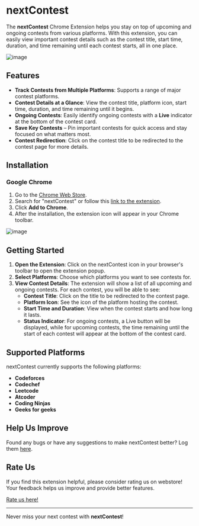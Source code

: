 # nextContest

The **nextContest** Chrome Extension helps you stay on top of upcoming and ongoing contests from various platforms. With this extension, you can easily view important contest details such as the contest title, start time, duration, and time remaining until each contest starts, all in one place.


![image](https://github.com/user-attachments/assets/72b54d79-f182-4572-979f-950e8b16185a)



## Features

- **Track Contests from Multiple Platforms**: Supports a range of major contest platforms.
- **Contest Details at a Glance**: View the contest title, platform icon, start time, duration, and time remaining until it begins.
- **Ongoing Contests**: Easily identify ongoing contests with a **Live** indicator at the bottom of the contest card.
- **Save Key Contests** – Pin important contests for quick access and stay focused on what matters most.
- **Contest Redirection**: Click on the contest title to be redirected to the contest page for more details.

## Installation

### Google Chrome

1. Go to the [Chrome Web Store](https://chrome.google.com/webstore).
2. Search for "nextContest" or follow this [link to the extension](https://chromewebstore.google.com/detail/nextcontest/iaegknohokdglkofffajgjogikgobban).
3. Click **Add to Chrome**.
4. After the installation, the extension icon will appear in your Chrome toolbar.



![image](https://github.com/user-attachments/assets/569e2aa0-7895-4453-809e-b2ccd46100c4)



## Getting Started

1. **Open the Extension**: Click on the nextContest icon in your browser's toolbar to open the extension popup.
2. **Select Platforms**: Choose which platforms you want to see contests for.
3. **View Contest Details**: The extension will show a list of all upcoming and ongoing contests. For each contest, you will be able to see:
   - **Contest Title**: Click on the title to be redirected to the contest page.
   - **Platform Icon**: See the icon of the platform hosting the contest.
   - **Start Time and Duration**: View when the contest starts and how long it lasts.
   - **Status Indicator**:  For ongoing contests, a Live button will be displayed, while for upcoming contests, the time remaining until the start of each contest will appear at the bottom of the contest card.


## Supported Platforms

nextContest currently supports the following platforms:

- **Codeforces**
- **Codechef**
- **Leetcode**
- **Atcoder**
- **Coding Ninjas**
- **Geeks for geeks**

## Help Us Improve

Found any bugs or have any suggestions to make nextContest better?
Log them [here](https://forms.gle/iM17sUSwyJ17ayDr6).



## Rate Us

If you find this extension helpful, please consider rating us on webstore! Your feedback helps us improve and provide better features.

[Rate us here!](https://chromewebstore.google.com/detail/nextcontest/iaegknohokdglkofffajgjogikgobban)

---

Never miss your next contest with **nextContest**!
